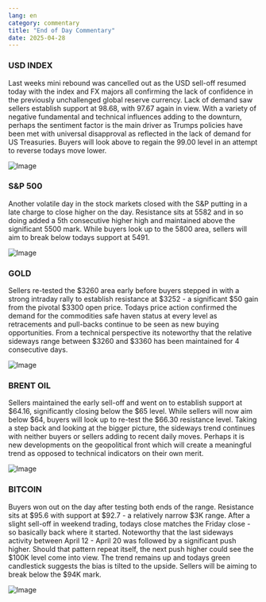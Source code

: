 ```yaml
---
lang: en
category: commentary
title: "End of Day Commentary"
date: 2025-04-28
---
```


### USD INDEX

Last weeks mini rebound was cancelled out as the USD sell-off resumed today with the index and FX majors all confirming the lack of confidence in the previously unchallenged global reserve currency. Lack of demand saw sellers establish support at 98.68, with 97.67 again in view. With a variety of negative fundamental and technical influences adding to the downturn, perhaps the sentiment factor is the main driver as Trumps policies have been met with universal disapproval as reflected in the lack of demand for US Treasuries. Buyers will look above to regain the 99.00 level in an attempt to reverse todays move lower.  

![Image](https://markleighedu.github.io/img/Apr-2025/28-Apr-2025/usdindex.jpg)

### S&P 500

Another volatile day in the stock markets closed with the S&P putting in a late charge to close higher on the day. Resistance sits at 5582 and in so doing added a 5th consecutive higher high and maintained above the significant 5500 mark. While buyers look up to the 5800 area, sellers will aim to break below todays support at 5491.

![Image](https://markleighedu.github.io/img/Apr-2025/28-Apr-2025/sp500.jpg)

### GOLD

Sellers re-tested the $3260 area early before buyers stepped in with a strong intraday rally to establish resistance at $3252 - a significant $50 gain from the pivotal $3300 open price. Todays price action confirmed the demand for the commodities safe haven status at every level as retracements and pull-backs continue to be seen as new buying opportunities. From a technical perspective its noteworthy that the relative sideways range between $3260 and $3360 has been maintained for 4 consecutive days. 

![Image](https://markleighedu.github.io/img/Apr-2025/28-Apr-2025/gold.jpg)

### BRENT OIL

Sellers maintained the early sell-off and went on to establish support at $64.16, significantly closing below the $65 level. While sellers will now aim below $64, buyers will look up to re-test the $66.30 resistance level. Taking a step back and looking at the bigger picture, the sideways trend continues with neither buyers or sellers adding to recent daily moves. Perhaps it is new developments on the geopolitical front which will create a meaningful trend as opposed to technical indicators on their own merit.

![Image](https://markleighedu.github.io/img/Apr-2025/28-Apr-2025/brentoil.jpg)

### BITCOIN

Buyers won out on the day after testing both ends of the range. Resistance sits at $95.6 with support at $92.7 - a relatively narrow $3K range. After a slight sell-off in weekend trading, todays close matches the Friday close - so basically back where it started. Noteworthy that the last sideways activity between April 12 - April 20 was followed by a significant push higher. Should that pattern repeat itself, the next push higher could see the $100K level come into view. The trend remains up and todays green candlestick suggests the bias is tilted to the upside. Sellers will be aiming to break below the $94K mark.

![Image](https://markleighedu.github.io/img/Apr-2025/28-Apr-2025/bitcoin.jpg)

